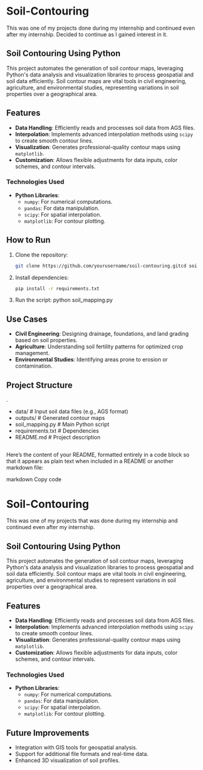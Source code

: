 # Soil-Contouring

This was one of my projects done during my internship and continued even after my internship. Decided to continue as I gained interest in it.

## Soil Contouring Using Python

This project automates the generation of soil contour maps, leveraging Python's data analysis and visualization libraries to process geospatial and soil data efficiently. Soil contour maps are vital tools in civil engineering, agriculture, and environmental studies, representing variations in soil properties over a geographical area.

## Features

- **Data Handling**: Efficiently reads and processes soil data from AGS files.  
- **Interpolation**: Implements advanced interpolation methods using `scipy` to create smooth contour lines.  
- **Visualization**: Generates professional-quality contour maps using `matplotlib`.  
- **Customization**: Allows flexible adjustments for data inputs, color schemes, and contour intervals.

### Technologies Used

- **Python Libraries**:  
  - `numpy`: For numerical computations.  
  - `pandas`: For data manipulation.  
  - `scipy`: For spatial interpolation.  
  - `matplotlib`: For contour plotting.

## How to Run

1. Clone the repository:
   ```bash
   git clone https://github.com/yourusername/soil-contouring.gitcd soil-contouring
2. Install dependencies:
   ```bash
   pip install -r requirements.txt
3. Run the script:
   python soil_mapping.py

## Use Cases

- **Civil Engineering**: Designing drainage, foundations, and land grading based on soil properties.
- **Agriculture**: Understanding soil fertility patterns for optimized crop management.
- **Environmental Studies**: Identifying areas prone to erosion or contamination.

## Project Structure

.
- data/                   # Input soil data files (e.g., AGS format)
- outputs/                # Generated contour maps
- soil_mapping.py         # Main Python script
- requirements.txt        # Dependencies
- README.md               # Project description


## 
Here’s the content of your README, formatted entirely in a code block so that it appears as plain text when included in a README or another markdown file:

markdown
Copy code
# Soil-Contouring

This was one of my projects that was done during my internship and continued even after my internship.

## Soil Contouring Using Python

This project automates the generation of soil contour maps, leveraging Python's data analysis and visualization libraries to process geospatial and soil data efficiently. Soil contour maps are vital tools in civil engineering, agriculture, and environmental studies to represent variations in soil properties over a geographical area.

## Features

- **Data Handling**: Efficiently reads and processes soil data from AGS files.  
- **Interpolation**: Implements advanced interpolation methods using `scipy` to create smooth contour lines.  
- **Visualization**: Generates professional-quality contour maps using `matplotlib`.  
- **Customization**: Allows flexible adjustments for data inputs, color schemes, and contour intervals.

### Technologies Used

- **Python Libraries**:  
  - `numpy`: For numerical computations.  
  - `pandas`: For data manipulation.  
  - `scipy`: For spatial interpolation.  
  - `matplotlib`: For contour plotting.

## Future Improvements

- Integration with GIS tools for geospatial analysis.
- Support for additional file formats and real-time data.
- Enhanced 3D visualization of soil profiles.

